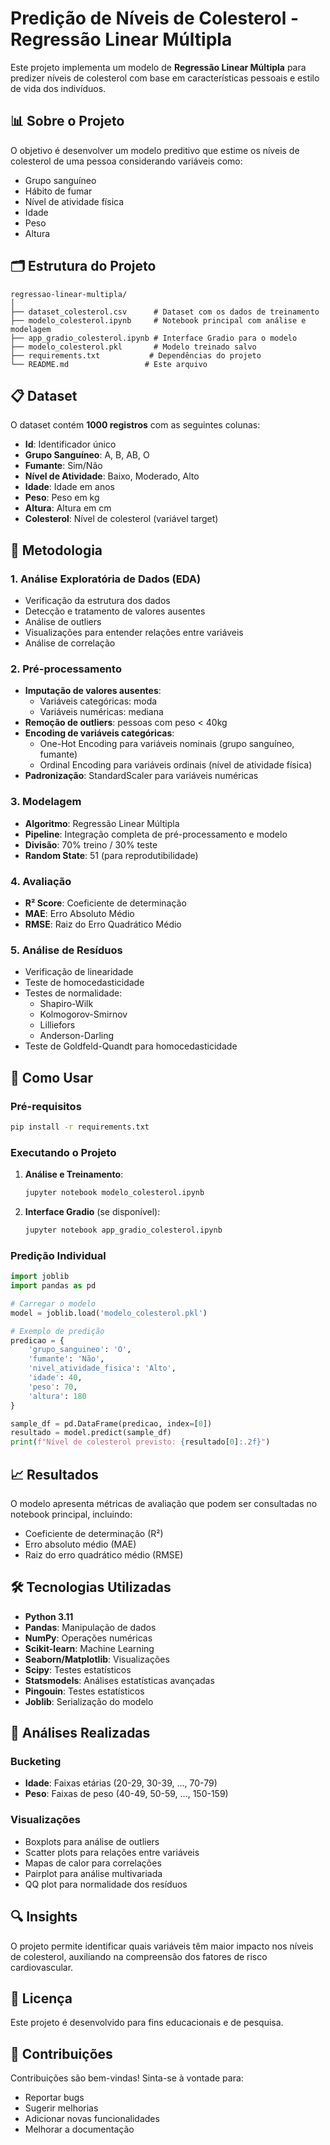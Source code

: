 # Predição de Níveis de Colesterol - Regressão Linear Múltipla

Este projeto implementa um modelo de **Regressão Linear Múltipla** para predizer níveis de colesterol com base em características pessoais e estilo de vida dos indivíduos.

## 📊 Sobre o Projeto

O objetivo é desenvolver um modelo preditivo que estime os níveis de colesterol de uma pessoa considerando variáveis como:
- Grupo sanguíneo
- Hábito de fumar
- Nível de atividade física
- Idade
- Peso
- Altura

## 🗂️ Estrutura do Projeto

```
regressao-linear-multipla/
│
├── dataset_colesterol.csv      # Dataset com os dados de treinamento
├── modelo_colesterol.ipynb     # Notebook principal com análise e modelagem
├── app_gradio_colesterol.ipynb # Interface Gradio para o modelo
├── modelo_colesterol.pkl       # Modelo treinado salvo
├── requirements.txt           # Dependências do projeto
└── README.md                 # Este arquivo
```

## 📋 Dataset

O dataset contém **1000 registros** com as seguintes colunas:
- **Id**: Identificador único
- **Grupo Sanguíneo**: A, B, AB, O
- **Fumante**: Sim/Não
- **Nível de Atividade**: Baixo, Moderado, Alto
- **Idade**: Idade em anos
- **Peso**: Peso em kg
- **Altura**: Altura em cm
- **Colesterol**: Nível de colesterol (variável target)

## 🔬 Metodologia

### 1. Análise Exploratória de Dados (EDA)
- Verificação da estrutura dos dados
- Detecção e tratamento de valores ausentes
- Análise de outliers
- Visualizações para entender relações entre variáveis
- Análise de correlação

### 2. Pré-processamento
- **Imputação de valores ausentes**:
  - Variáveis categóricas: moda
  - Variáveis numéricas: mediana
- **Remoção de outliers**: pessoas com peso < 40kg
- **Encoding de variáveis categóricas**:
  - One-Hot Encoding para variáveis nominais (grupo sanguíneo, fumante)
  - Ordinal Encoding para variáveis ordinais (nível de atividade física)
- **Padronização**: StandardScaler para variáveis numéricas

### 3. Modelagem
- **Algoritmo**: Regressão Linear Múltipla
- **Pipeline**: Integração completa de pré-processamento e modelo
- **Divisão**: 70% treino / 30% teste
- **Random State**: 51 (para reprodutibilidade)

### 4. Avaliação
- **R² Score**: Coeficiente de determinação
- **MAE**: Erro Absoluto Médio
- **RMSE**: Raiz do Erro Quadrático Médio

### 5. Análise de Resíduos
- Verificação de linearidade
- Teste de homocedasticidade
- Testes de normalidade:
  - Shapiro-Wilk
  - Kolmogorov-Smirnov
  - Lilliefors
  - Anderson-Darling
- Teste de Goldfeld-Quandt para homocedasticidade

## 🚀 Como Usar

### Pré-requisitos
```bash
pip install -r requirements.txt
```

### Executando o Projeto

1. **Análise e Treinamento**:
   ```bash
   jupyter notebook modelo_colesterol.ipynb
   ```

2. **Interface Gradio** (se disponível):
   ```bash
   jupyter notebook app_gradio_colesterol.ipynb
   ```

### Predição Individual

```python
import joblib
import pandas as pd

# Carregar o modelo
model = joblib.load('modelo_colesterol.pkl')

# Exemplo de predição
predicao = {
    'grupo_sanguineo': 'O',
    'fumante': 'Não',
    'nivel_atividade_fisica': 'Alto',
    'idade': 40,
    'peso': 70,
    'altura': 180
}

sample_df = pd.DataFrame(predicao, index=[0])
resultado = model.predict(sample_df)
print(f"Nível de colesterol previsto: {resultado[0]:.2f}")
```

## 📈 Resultados

O modelo apresenta métricas de avaliação que podem ser consultadas no notebook principal, incluindo:
- Coeficiente de determinação (R²)
- Erro absoluto médio (MAE)
- Raiz do erro quadrático médio (RMSE)

## 🛠️ Tecnologias Utilizadas

- **Python 3.11**
- **Pandas**: Manipulação de dados
- **NumPy**: Operações numéricas
- **Scikit-learn**: Machine Learning
- **Seaborn/Matplotlib**: Visualizações
- **Scipy**: Testes estatísticos
- **Statsmodels**: Análises estatísticas avançadas
- **Pingouin**: Testes estatísticos
- **Joblib**: Serialização do modelo

## 📝 Análises Realizadas

### Bucketing
- **Idade**: Faixas etárias (20-29, 30-39, ..., 70-79)
- **Peso**: Faixas de peso (40-49, 50-59, ..., 150-159)

### Visualizações
- Boxplots para análise de outliers
- Scatter plots para relações entre variáveis
- Mapas de calor para correlações
- Pairplot para análise multivariada
- QQ plot para normalidade dos resíduos

## 🔍 Insights

O projeto permite identificar quais variáveis têm maior impacto nos níveis de colesterol, auxiliando na compreensão dos fatores de risco cardiovascular.

## 📄 Licença

Este projeto é desenvolvido para fins educacionais e de pesquisa.

## 👥 Contribuições

Contribuições são bem-vindas! Sinta-se à vontade para:
- Reportar bugs
- Sugerir melhorias
- Adicionar novas funcionalidades
- Melhorar a documentação

